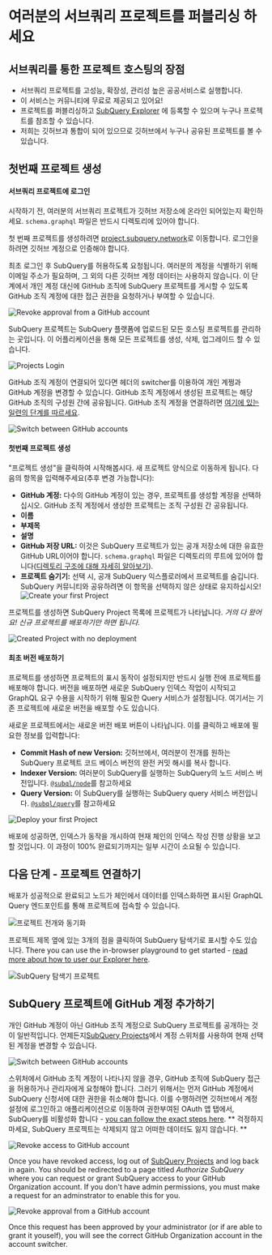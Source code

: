 # 여러분의 서브쿼리 프로젝트를 퍼블리싱 하세요

## 서브쿼리를 통한 프로젝트 호스팅의 장점
- 서브쿼리 프로젝트를 고성능, 확장성, 관리성 높은 공공서비스로 실행합니다.
- 이 서비스는 커뮤니티에 무료로 제공되고 있어요!
- 프로젝트를 퍼블리싱하고 [SubQuery Explorer](https://explorer.subquery.network) 에 등록할 수 있으며 누구나 프로젝트를 참조할 수 있습니다.
- 저희는 깃허브과 통합이 되어 있으므로 깃허브에서 누구나 공유된 프로젝트를 볼 수 있습니다.

## 첫번째 프로젝트 생성

#### 서브쿼리 프로젝트에 로그인

시작하기 전, 여러분의 서브쿼리 프로젝트가 깃허브 저장소에 온라인 되어있는지 확인하세요. `schema.graphql` 파일은 반드시 디렉토리에 있어야 합니다.

첫 번째 프로젝트를 생성하려면 [project.subquery.network](https://project.subquery.network)로 이동합니다. 로그인을 하려면 깃허브 계정으로 인증해야 합니다.

최초 로그인 후 SubQuery를 허용하도록 요청됩니다. 여러분의 계정을 식별하기 위해 이메일 주소가 필요하며, 그 외의 다른 깃허브 계정 데이터는 사용하지 않습니다. 이 단계에서 개인 계정 대신에 GitHub 조직에 SubQuery 프로젝트를 게시할 수 있도록 GitHub 조직 계정에 대한 접근 권한을 요청하거나 부여할 수 있습니다.

![Revoke approval from a GitHub account](/assets/img/project_auth_request.png)

SubQuery 프로젝트는 SubQuery 플랫폼에 업로드된 모든 호스팅 프로젝트를 관리하는 곳입니다. 이 어플리케이션을 통해 모든 프로젝트를 생성, 삭제, 업그레이드 할 수 있습니다.

![Projects Login](/assets/img/projects-dashboard.png)

GitHub 조직 계정이 연결되어 있다면 헤더의 switcher를 이용하여 개인 계쩡과 GitHub 계정을 변경할 수 있습니다. GitHub 조직 계정에서 생성된 프로젝트는 해당 GitHub 조직의 구성원 간에 공유됩니다. GitHub 조직 계정을 연결하려면 [여기에 있는 일련의 단계를 따르세요](#add-github-organization-account-to-subquery-projects).

![Switch between GitHub accounts](/assets/img/projects-account-switcher.png)

#### 첫번째 프로젝트 생성

"프로젝트 생성"을 클릭하여 시작해봅시다. 새 프로젝트 양식으로 이동하게 됩니다. 다음의 항목을 입력해주세요(추후 변경 가능합니다):
- **GitHub 계정:** 다수의 GitHub 계정이 있는 경우, 프로젝트를 생성할 계정을 선택하십시오. GitHub 조직 계정에서 생성한 프로젝트는 조직 구성원 간 공유됩니다.
- **이름**
- **부제목**
- **설명**
- **GitHub 저장 URL:** 이것은 SubQuery 프로젝트가 있는 공개 저장소에 대한 유효한 GitHub URL이어야 합니다. `schema.graphql` 파일은 디렉토리의 루트에 있어야 합니다([디렉토리 구조에 대해 자세히 알아보기](../create/introduction.md#directory-structure)).
- **프로젝트 숨기기:** 선택 시, 공개 SubQuery 익스플로러에서 프로젝트를 숨깁니다. SubQuery 커뮤니티와 공유하려면 이 항목을 선택하지 않은 상태로 유지하십시오! ![Create your first Project](/assets/img/projects-create.png)

프로젝트를 생성하면 SubQuery Project 목록에 프로젝트가 나타납니다. *거의 다 왔어요! 신규 프로젝트를 배포하기만 하면 됩니다.*

![Created Project with no deployment](/assets/img/projects-no-deployment.png)

#### 최초 버전 배포하기

프로젝트를 생성하면 프로젝트의 표시 동작이 설정되지만 반드시 실행 전에 프로젝트를 배포해야 합니다. 버전을 배포하면 새로운 SubQuery 인덱스 작업이 시작되고 GraphQL 요구 수용을 시작하기 위해 필요한 Query 서비스가 설정됩니다. 여기서는 기존 프로젝트에 새로운 버전을 배포할 수도 있습니다.

새로운 프로젝트에서는 새로운 버전 배포 버튼이 나타납니다. 이를 클릭하고 배포에 필요한 정보를 입력합니다:
- **Commit Hash of new Version:** 깃허브에서, 여러분이 전개를 원하는 SubQuery 프로젝트 코드 베이스 버전의 완전 커밋 해시를 복사 합니다.
- **Indexer Version:** 여러분이 SubQuery를 실행하는 SubQuery의 노드 서비스 버전입니다. [`@subql/node`](https://www.npmjs.com/package/@subql/node)를 참고하세요
- **Query Version:** 이 SubQuery를 실행하는 SubQuery query 서비스 버전입니다. [`@subql/query`](https://www.npmjs.com/package/@subql/query)를 참고하세요

![Deploy your first Project](https://static.subquery.network/media/projects/projects-first-deployment.png)

배포에 성공하면, 인덱스가 동작을 개시하여 현재 체인의 인덱스 작성 진행 상황을 보고할 것입니다. 이 과정이 100% 완료되기까지는 일부 시간이 소요될 수 있습니다.

## 다음 단계 - 프로젝트 연결하기
배포가 성공적으로 완료되고 노드가 체인에서 데이터를 인덱스화하면 표시된 GraphQL Query 엔드포인트를 통해 프로젝트에 접속할 수 있습니다.

![프로젝트 전개와 동기화](/assets/img/projects-deploy-sync.png)

프로젝트 제목 옆에 있는 3개의 점을 클릭하여 SubQuery 탐색기로 표시할 수도 있습니다. There you can use the in-browser playground to get started - [read more about how to user our Explorer here](../query/query.md).

![SubQuery 탐색기 프로젝트](/assets/img/projects-explorer.png)

## SubQuery 프로젝트에 GitHub 계정 추가하기

개인 GitHub 계정이 아닌 GitHub 조직 계정으로 SubQuery 프로젝트를 공개하는 것이 일반적입니다. 언제든지[SubQuery Projects](https://project.subquery.network)에서 계정 스위처를 사용하여 현재 선택된 계정을 변경할 수 있습니다.

![Switch between GitHub accounts](/assets/img/projects-account-switcher.png)

스위처에서 GitHub 조직 계정이 나타나지 않을 경우, GitHub 조직에 SubQuery 접근을 허용하거나 관리자에게 요청해야 합니다. 그러기 위해서는 먼저 GitHub 계정에서 SubQuery 신청서에 대한 권한을 취소해야 합니다. 이를 수행하려면 깃허브에서 계정 설정에 로그인하고 애플리케이션으로 이동하여 권한부여된 OAuth 앱 탭에서, SubQuery를 비활성화 합니다 - [you can follow the exact steps here](https://docs.github.com/en/github/authenticating-to-github/keeping-your-account-and-data-secure/reviewing-your-authorized-applications-oauth). ** 걱정하지 마세요, SubQuery 프로젝트는 삭제되지 않고 어떠한 데이터도 잃지 않습니다. **

![Revoke access to GitHub account](/assets/img/project_auth_revoke.png)

Once you have revoked access, log out of [SubQuery Projects](https://project.subquery.network) and log back in again. You should be redirected to a page titled _Authorize SubQuery_ where you can request or grant SubQuery access to your GitHub Organization account. If you don't have admin permissions, you must make a request for an adminstrator to enable this for you.

![Revoke approval from a GitHub account](/assets/img/project_auth_request.png)

Once this request has been approved by your administrator (or if are able to grant it youself), you will see the correct GitHub Organization account in the account switcher.
